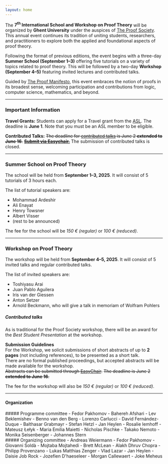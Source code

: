```yaml
---
layout: home
---
```


The **7<sup>th</sup> International School and Workshop on Proof Theory** will
be organized by **Ghent University** under the auspices of [The Proof
Society](https://www.proofsociety.org/). This annual event continues its
tradition of uniting students, researchers, and practitioners to explore both
the applied and foundational aspects of proof theory.

Following the format of previous editions, the event begins with a three-day
**Summer School (September 1–3)** offering five tutorials on a variety of
topics related to proof theory. This will be followed by a two-day **Workshop
(September 4–5)** featuring invited lectures and contributed talks.

Guided by [The Proof
Manifesto](https://www.proofsociety.org/the-proof-manifesto/), this event
embraces the notion of proofs in its broadest sense, welcoming participation
and contributions from logic, computer science, mathematics, and beyond.

---

### Important Information

**Travel Grants:** Students can apply for a Travel grant from the [ASL](https://aslonline.org/student-travel-awards/).
The deadline is **June 1**.
Note that you must be an ASL member to be eligible.  

**Contributed Talks:** ~~The deadline for [contributed talks](#contributed-talks) is June 2 **extended to June 16**.~~
~~**[Submit via Easychair.](https://easychair.org/conferences/?conf=proofsociety2025)**~~
The submission of contributed talks is closed.


---

### Summer School on Proof Theory

The school will be held from **September 1–3, 2025**. It will consist of 5
tutorials of 3 hours each.

The list of tutorial speakers are:
- Mohammad Ardeshir
- Ali Enayat
- Henry Towsner
- Albert Visser
- (rest to be announced)

The fee for the school will be *150 € (regular)* or *100 € (reduced)*.

---

### Workshop on Proof Theory

The workshop will be held from **September 4–5, 2025**. It will consist of 5
invited talks and regular contributed talks.

The list of invited speakers are:
 - Toshiyasu Arai
 - Juan Pablo Aguilera
 - Iris van der Giessen
 - Anton Setzer
 - Arnold Beckmann, who will give a talk in memoriam of Wolfram Pohlers

##### Contributed talks

As is traditional for the Proof Society workshop, there will be an award for the *Best Student Presentation* at the workshop.

**Submission Guidelines**  
For the Workshop, we solicit submissions of short abstracts of up to **2 pages** (not including references), to be presented as a short talk.  
There are no formal published proceedings, but accepted abstracts will be made available for the workshop.  
~~Abstracts can be submitted through [EasyChair](https://easychair.org/conferences/?conf=proofsociety2025).~~
~~The deadline is June 2 **extended to June 16**.~~

The fee for the workshop will also be *150 € (regular)* or *100 € (reduced)*.

---

#### Organization

<div class="committee-lists">
<div class="row">

<div class="col-md-6 col-lg-4" markdown="1">
##### Programme committee
- Fedor Pakhomov
- Bahereh Afshari
- Lev Beklemishev
- Benno van den Berg
- Lorenzo Carlucci
- David Fernández-Duque
- Balthasar Grabmayr
- Stefan Hetzl
- Jan Heylen
- Rosalie Iemhoff
- Mateusz Łełyk
- Maria Emilia Maietti
- Nicholas Pischke
- Takako Nemoto
- Monika Seisenberger
- Johannes Stern
</div>

<div class="col-md-6 col-lg-4" markdown="1">
##### Organizing committee
- Andreas Weiermann
- Fedor Pakhomov
- Giovanni Soldà
- Mojtaba Mojtahedi
- Brett McLean
- Alakh Dhruv Chopra
- Philipp Provenzano
- Lukas Matthias Zenger
- Vlad Lazar
- Jan Heylen
- Daisie Job Rock
- Jozefien D'haeseleer
- Morgan Callewaert
- Joke Meheus
</div>

</div>
</div>
